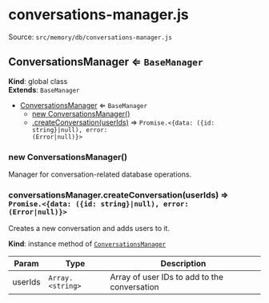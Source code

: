 # conversations-manager.js

Source: `src/memory/db/conversations-manager.js`

<a name="ConversationsManager"></a>

## ConversationsManager ⇐ <code>BaseManager</code>

**Kind**: global class  
**Extends**: <code>BaseManager</code>

- [ConversationsManager](#ConversationsManager) ⇐ <code>BaseManager</code>
  - [new ConversationsManager()](#new_ConversationsManager_new)
  - [.createConversation(userIds)](#ConversationsManager+createConversation) ⇒ <code>Promise.&lt;{data: ({id: string}\|null), error: (Error\|null)}&gt;</code>

<a name="new_ConversationsManager_new"></a>

### new ConversationsManager()

Manager for conversation-related database operations.

<a name="ConversationsManager+createConversation"></a>

### conversationsManager.createConversation(userIds) ⇒ <code>Promise.&lt;{data: ({id: string}\|null), error: (Error\|null)}&gt;</code>

Creates a new conversation and adds users to it.

**Kind**: instance method of [<code>ConversationsManager</code>](#ConversationsManager)

| Param   | Type                              | Description                                  |
| ------- | --------------------------------- | -------------------------------------------- |
| userIds | <code>Array.&lt;string&gt;</code> | Array of user IDs to add to the conversation |
